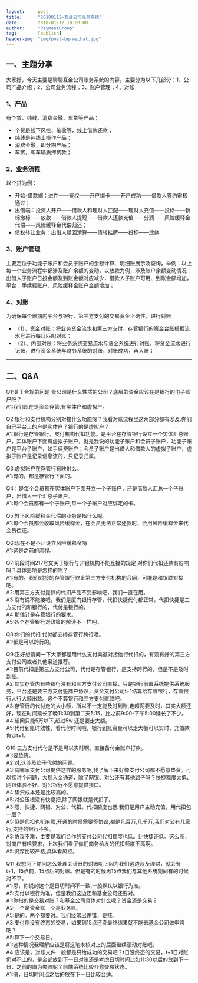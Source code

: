 ```yaml
---                                                                         
layout:     post                                            
title:      "20180112-互金公司账务系统"                                                                           
date:       2018-01-12 19:00:00                                                                           
author:     "PaymentGroup"                                      
tag:		[publish]                                
header-img: "img/post-bg-wechat.jpg"                                     
---   
```


## 一、主题分享
大家好，今天主要是聊聊互金公司账务系统的内容。主要分为以下几部分：1、公司产品介绍；2、公司业务流程；3、账户管理；4、对账

### 1、产品

有个贷、纯线、消费金融、车贷等产品；
- 个贷是线下风控、催收等，线上借款还款；
- 纯线是纯线上操作产品；
- 消费金融，即分期产品；
- 车贷，即车辆质押贷款；

### 2、业务流程

以个贷为例：
- 开始-借款端：进件——鉴权——开户绑卡——开户成功——借款人签约审核通过；
- 出借端：投资人开户——借款人和理财人匹配——理财人充值——投标——新标撤标——放款——借款人提现——借款人还款充值——分润——风险缓释金代偿——风险缓释金代偿归还；
- 债权转让业务：出借人赎回清算——债转挂牌——投标——放款

### 3、账户管理

主要定位于功能子账户和会员子账户的余额计算、明细账展示及查询，举例：以上每一个业务流程中都涉及账户余额的变动，以放款为例，涉及账户余额变动情况：出借人子账户已投金额及到账金额对应减少，借款人子账户可用、到账金额增加，平台：手续费账户、风险缓释金账户金额增加；

### 4、对账
为确保每个账期内平台与银行、第三方支付的交易资金正确性，进行对账
- （1）、资金对账：将业务资金流水和第三方支付、存管银行的资金台账根据流水号进行每日匹配对账；
- （2）、内部对账：将业务系统交易流水与资金系统进行对账，将资金流水进行记账，进行资金系统与财务系统的对账，对账成功，再入账；

---   

## 二、Q&A

Q1:关于合规的问题 贵公司是什么性质的公司？底层的资金应该在是银行的电子账户吧？  
A1:我们现在是资金存管,有实体户和虚拟户。

Q2:银行和支付机构分别对接什么功能呀？我看对账流程里这两部分都有涉及.你们自己平台上的户是实体户？银行的是虚拟户？  
A1:银行是存管银行，支付机构代扣功能。是平台在存管银行设立一个实体汇总账户，实体账户下面有虚拟子账户，就是我说的功能子账户和会员子账户，功能子账户是平台子账户，如手续费账户；会员子账户是出借人和借款人的虚拟子账户，虚拟子账户是记录信息流的，只记录归属。

Q3:虚拟账户在存管行有映射么。  
A1:有的，都是存管行下面的。

Q4：是每个会员都在实体账户下面开立一个子账户，还是借款人汇总一个子账户，出借人一个汇总子账户。  
A1:每个会员都有一个子账户,每一个子账户对应绑定的卡。

Q5:教下风险缓释金代偿的业务是指什么呢。  
A1:每个会员都会收取风险缓释金，在会员无法正常还款时，会用风险缓释金来代会员偿还。

Q6:现在不是不让设立风险缓释金吗  
A1:这是之前的流程。

Q7:前段时间217号文关于银行与非银机构不能互接的规定 对你们代扣还款有影响吗？具体影响是怎样的呢？  
A1:有的，我们对接的存管银行终止第三方支付机构的合同，可能是和银联对接吧。  
A2:用第三方支付提供的代扣产品不受影响吧，我们一直在用。  
A3:没有说不能接吧，我们是厦门银行存管，代扣快捷代付都正常。代扣快捷是三方支付的和银行的，代付是银行的。  
A4:那估计是存管银行的要求。  
A5:各个存管银行对政策的解读不一样吧。  

Q8:你们的代扣 代付都支持存管行跨行嚒。  
A1:都是可以跨行的。

Q9:正好想请问一下大家都是用什么支付渠道对接他行代扣的，有没有好的第三方支付公司或者其他渠道推荐。  
A1:目前代扣是第三方支付公司，代付是存管银行，是支持跨行的，但是不是及时到账。  
A2:其实存管内有些银行没有和三方支付公司直接，只是银行前置系统提供系统服务，平台还是要三方支付签商户协议，资金支付公司t+1结算给存管银行，存管银行人行大额出款。这个不算银行和三方支付直联吧。  
A3:存管行的代付走的大小额，所以不一定能及时到账,走超网要及时，其实大额还好，现在时间延长了晚11:30到第二天5:15，比之前9:00-下午5:00延长了不少。  
A4:超网只能5万以下,超过5w 还是要走大额。  
A5:代付到账时效性，看代付时间吧，银行到账资金可以走大额可以实时，充值款肯定t+1。

Q10:三方支付代付是不是可以实时啊。直接备付金账户打款。  
A1:要垫资。  
A2:对,这涉及垫子代付的问题。  
A3:有哪家支付公司提供这样的服务呢,我了解下来好像支付公司都不愿意垫资。可以探讨个问题，大额入金通道，除了网银、对公还有其他路子吗？快捷额度太低、网银体验不好、对公银行不愿意提供接口。  
A4:垫资成本还是比较高的。  
A5:对公压根没有快捷把,除了网银就是代扣了。  
A3:嗯，快捷、网银、对公、代扣。代扣额度也低,我们是用户主动充值，用代扣包一层？  
A5:但是代扣也挺麻烦,开通的时候需要签协议,都是几百万,几千万,我们对公有几家行,支持的银行不多。  
A3:协议不难，主要是我们合作的支付公司代扣额度也低。比快捷还低。这么高，对商户有啥要求，上次我们看了你们商务给发的代扣额度不高啊。  
A5:资深比较严格,具体看风控。

Q11:我想问下你问怎么处理会计日的对账呢？因为我们这边涉及理财，就会有t+1，15点前，15点后的对账。但是有的时候再15点我们与其他系统期间有的时候对不平。  
A1:恩，你说的这个是日切时间不一致,一般默认以银行为准。  
A5:支付以银行为准，但是我们这边还和基金公司还要对。  
A1:你指的是交易对账？和基金公司具体对什么呢？资金还是交易？  
A2:一个是资金账一个是业务账。  
A5:是的。两个都要对。我们经常出差错，要核。  
A3:支付侧没有终态的交易，如果到15点还没最终结果就不能去基金公司做申购吧？  
A5:算下一个交易日。  
A1:这种情况我理解应该是将这笔未核对上的后面继续滚动对账吧。  
A4:应该是，对账文件一般都是只给成功的交易吧？t日没终态的交易，t+1日对账仍对不上的，是全部放到下一日对账还是考虑日切时间比如11:30以后的放到下一日，之前的置为失败呢？前端系统比较介意交易状态。  
A1:嗯，日切时间点之后的放在下一日比较合适。  

